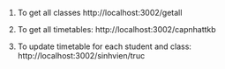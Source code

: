 1) To get all classes
    http://localhost:3002/getall
    
2) To get all timetables:
    http://localhost:3002/capnhattkb
    
3) To update timetable for each student and class:
    http://localhost:3002/sinhvien/truc
